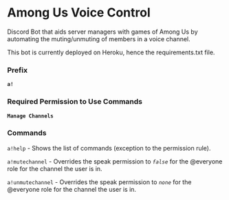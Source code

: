 # Among Us Voice Control
Discord Bot that aids server managers with games of Among Us by automating the muting/unmuting of members in a voice channel.

This bot is currently deployed on Heroku, hence the requirements.txt file.

### Prefix
**`a!`**

### Required Permission to Use Commands
**`Manage Channels`**

### Commands
`a!help` - Shows the list of commands (exception to the permission rule).

`a!mutechannel` - Overrides the speak permission to *`false`* for the @everyone role for the channel the user is in.

`a!unmutechannel` - Overrides the speak permission to *`none`* for the @everyone role for the channel the user is in.
